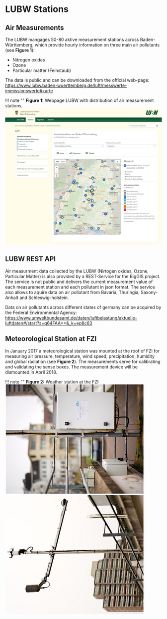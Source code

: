# LUBW Stations

    
## Air Measurements

The LUBW mangages 50-80 aktive measurement stations across Baden-Württemberg, which provide hourly information on three
main air pollutants (see **Figure 1**):

  - Nitrogen oxides
  - Ozone 
  - Particular matter (Feinstaub)

The data is public and can be downloaded from the official web-page:
https://www.lubw.baden-wuerttemberg.de/luft/messwerte-immissionswerte#karte

!!! note ""
    **Figure 1:** Webpage LUBW with distribution of air measurement stations.
    ![Distribution of air measurement stations](LUBW_Measurement.png)

## LUBW REST API

Air measurment data collected by the LUBW (Nirtogen oxides, Ozone, Particular Matter) is also provided by a REST-Service
for the BigGIS project. The service is not public and delivers the current measurement value of each measurement
station and each pollutant in json format. The service also allows to aquire data on air pollutant from Bavaria,
Thuringia, Saxony-Anhalt and Schleswig-holstein.

Data on air pollutants across different states of germany can be acquired by the Federal Environmental Agency:
https://www.umweltbundesamt.de/daten/luftbelastung/aktuelle-luftdaten#/start?s=q64FAA==&_k=ep8c63


## Meteorological Station at FZI

In January 2017 a meteorological station was mounted at the roof of FZI for measuring air pressure, temperature, wind
speed, precipitation, humidity and global radiation  (see **Figure 2**). The measurements serve for calibrating and validating the sense
boxes. The measurement device will be dismounted in April 2018.

!!! note ""
**Figure 2:** Weather station at the FZI 
![Weather station FZI](Wetterstation_FZI.jpg)
